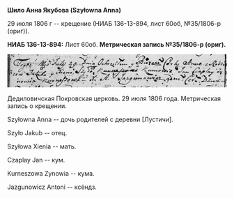 **Шило Анна Якубова (Szyłowna Anna)**

29 июля 1806 г -- крещение (НИАБ 136-13-894, лист 60об, №35/1806-р
(ориг)).

**НИАБ 136-13-894:** Лист 60об. **Метрическая запись №35/1806-р
(ориг).**

![](./media/6ce05ceeff093ab1b5d18507d0758156db57cf70.png)

Дедиловичская Покровская церковь. 29 июля 1806 года. Метрическая запись
о крещении.

Szyłowna Anna -- дочь родителей с деревни \[Лустичи\].

Szyło Jakub -- отец.

Szyłowa Xienia -- мать.

Czaplay Jan -- кум.

Kurneszowa Zynowia -- кума.

Jazgunowicz Antoni -- ксёндз.

